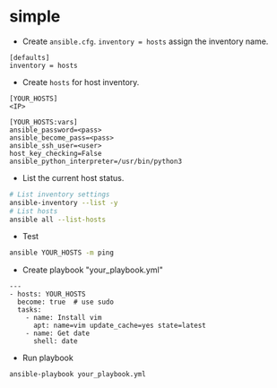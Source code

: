 # simple

* Create `ansible.cfg`. `inventory = hosts` assign the inventory name.

```
[defaults]
inventory = hosts
```

* Create `hosts` for host inventory.

```
[YOUR_HOSTS]
<IP>

[YOUR_HOSTS:vars]
ansible_password=<pass>
ansible_become_pass=<pass>
ansible_ssh_user=<user>
host_key_checking=False
ansible_python_interpreter=/usr/bin/python3
```

* List the current host status.

```bash
# List inventory settings
ansible-inventory --list -y
# List hosts
ansible all --list-hosts
```

* Test

```bash
ansible YOUR_HOSTS -m ping
```

* Create playbook "your_playbook.yml"

```
---
- hosts: YOUR_HOSTS
  become: true  # use sudo
  tasks:
    - name: Install vim
      apt: name=vim update_cache=yes state=latest
    - name: Get date
      shell: date
```

* Run playbook

```bash
ansible-playbook your_playbook.yml
```
